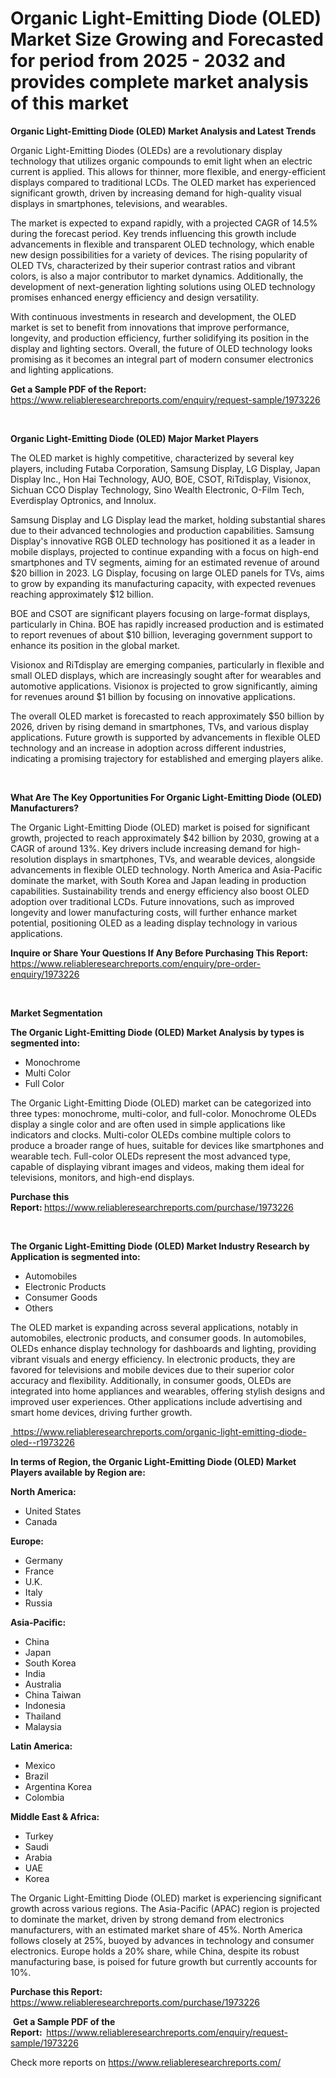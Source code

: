 <p><h1>Organic Light-Emitting Diode (OLED) Market Size Growing and Forecasted for period from 2025 - 2032 and provides complete market analysis of this market</h1></p><p><strong>Organic Light-Emitting Diode (OLED) Market Analysis and Latest Trends</strong></p>
<p><p>Organic Light-Emitting Diodes (OLEDs) are a revolutionary display technology that utilizes organic compounds to emit light when an electric current is applied. This allows for thinner, more flexible, and energy-efficient displays compared to traditional LCDs. The OLED market has experienced significant growth, driven by increasing demand for high-quality visual displays in smartphones, televisions, and wearables. </p><p>The market is expected to expand rapidly, with a projected CAGR of 14.5% during the forecast period. Key trends influencing this growth include advancements in flexible and transparent OLED technology, which enable new design possibilities for a variety of devices. The rising popularity of OLED TVs, characterized by their superior contrast ratios and vibrant colors, is also a major contributor to market dynamics. Additionally, the development of next-generation lighting solutions using OLED technology promises enhanced energy efficiency and design versatility.</p><p>With continuous investments in research and development, the OLED market is set to benefit from innovations that improve performance, longevity, and production efficiency, further solidifying its position in the display and lighting sectors. Overall, the future of OLED technology looks promising as it becomes an integral part of modern consumer electronics and lighting applications.</p></p>
<p><strong>Get a Sample PDF of the Report:&nbsp;</strong> <a href="https://www.reliableresearchreports.com/enquiry/request-sample/1973226?utm_campaign=2472&utm_medium=2&utm_source=Github&utm_content=ia&utm_term=13022025&utm_id=organic-light-emitting-diode-oled">https://www.reliableresearchreports.com/enquiry/request-sample/1973226</a></p>
<p>&nbsp;</p>
<p><strong>Organic Light-Emitting Diode (OLED) Major Market Players</strong></p>
<p><p>The OLED market is highly competitive, characterized by several key players, including Futaba Corporation, Samsung Display, LG Display, Japan Display Inc., Hon Hai Technology, AUO, BOE, CSOT, RiTdisplay, Visionox, Sichuan CCO Display Technology, Sino Wealth Electronic, O-Film Tech, Everdisplay Optronics, and Innolux. </p><p>Samsung Display and LG Display lead the market, holding substantial shares due to their advanced technologies and production capabilities. Samsung Display's innovative RGB OLED technology has positioned it as a leader in mobile displays, projected to continue expanding with a focus on high-end smartphones and TV segments, aiming for an estimated revenue of around $20 billion in 2023. LG Display, focusing on large OLED panels for TVs, aims to grow by expanding its manufacturing capacity, with expected revenues reaching approximately $12 billion.</p><p>BOE and CSOT are significant players focusing on large-format displays, particularly in China. BOE has rapidly increased production and is estimated to report revenues of about $10 billion, leveraging government support to enhance its position in the global market. </p><p>Visionox and RiTdisplay are emerging companies, particularly in flexible and small OLED displays, which are increasingly sought after for wearables and automotive applications. Visionox is projected to grow significantly, aiming for revenues around $1 billion by focusing on innovative applications.</p><p>The overall OLED market is forecasted to reach approximately $50 billion by 2026, driven by rising demand in smartphones, TVs, and various display applications. Future growth is supported by advancements in flexible OLED technology and an increase in adoption across different industries, indicating a promising trajectory for established and emerging players alike.</p></p>
<p>&nbsp;</p>
<p><strong>What Are The Key Opportunities For Organic Light-Emitting Diode (OLED) Manufacturers?</strong></p>
<p><p>The Organic Light-Emitting Diode (OLED) market is poised for significant growth, projected to reach approximately $42 billion by 2030, growing at a CAGR of around 13%. Key drivers include increasing demand for high-resolution displays in smartphones, TVs, and wearable devices, alongside advancements in flexible OLED technology. North America and Asia-Pacific dominate the market, with South Korea and Japan leading in production capabilities. Sustainability trends and energy efficiency also boost OLED adoption over traditional LCDs. Future innovations, such as improved longevity and lower manufacturing costs, will further enhance market potential, positioning OLED as a leading display technology in various applications.</p></p>
<p><strong>Inquire or Share Your Questions If Any Before Purchasing This Report:</strong> <a href="https://www.reliableresearchreports.com/enquiry/pre-order-enquiry/1973226?utm_campaign=2472&utm_medium=2&utm_source=Github&utm_content=ia&utm_term=13022025&utm_id=organic-light-emitting-diode-oled">https://www.reliableresearchreports.com/enquiry/pre-order-enquiry/1973226</a></p>
<p>&nbsp;</p>
<p><strong>Market Segmentation</strong></p>
<p><strong>The Organic Light-Emitting Diode (OLED) Market Analysis by types is segmented into:</strong></p>
<p><ul><li>Monochrome</li><li>Multi Color</li><li>Full Color</li></ul></p>
<p><p>The Organic Light-Emitting Diode (OLED) market can be categorized into three types: monochrome, multi-color, and full-color. Monochrome OLEDs display a single color and are often used in simple applications like indicators and clocks. Multi-color OLEDs combine multiple colors to produce a broader range of hues, suitable for devices like smartphones and wearable tech. Full-color OLEDs represent the most advanced type, capable of displaying vibrant images and videos, making them ideal for televisions, monitors, and high-end displays.</p></p>
<p><strong>Purchase this Report:&nbsp;</strong><a href="https://www.reliableresearchreports.com/purchase/1973226?utm_campaign=2472&utm_medium=2&utm_source=Github&utm_content=ia&utm_term=13022025&utm_id=organic-light-emitting-diode-oled">https://www.reliableresearchreports.com/purchase/1973226</a></p>
<p>&nbsp;</p>
<p><strong>The Organic Light-Emitting Diode (OLED) Market Industry Research by Application is segmented into:</strong></p>
<p><ul><li>Automobiles</li><li>Electronic Products</li><li>Consumer Goods</li><li>Others</li></ul></p>
<p><p>The OLED market is expanding across several applications, notably in automobiles, electronic products, and consumer goods. In automobiles, OLEDs enhance display technology for dashboards and lighting, providing vibrant visuals and energy efficiency. In electronic products, they are favored for televisions and mobile devices due to their superior color accuracy and flexibility. Additionally, in consumer goods, OLEDs are integrated into home appliances and wearables, offering stylish designs and improved user experiences. Other applications include advertising and smart home devices, driving further growth.</p></p>
<p><a href="https://www.reliableresearchreports.com/organic-light-emitting-diode-oled--r1973226?utm_campaign=2472&utm_medium=2&utm_source=Github&utm_content=ia&utm_term=13022025&utm_id=organic-light-emitting-diode-oled">&nbsp;https://www.reliableresearchreports.com/organic-light-emitting-diode-oled--r1973226</a></p>
<p><strong>In terms of Region, the Organic Light-Emitting Diode (OLED) Market Players available by Region are:</strong></p>
<p>
    <p> <strong> North America: </strong>
        <ul>
            <li>United States</li>
            <li>Canada</li>
        </ul>
        </p> 
    <p> <strong> Europe: </strong>
        <ul>
            <li>Germany</li>
            <li>France</li>
            <li>U.K.</li>
            <li>Italy</li>
            <li>Russia</li>
        </ul>
        </p> 
    <p> <strong> Asia-Pacific: </strong>
        <ul>
            <li>China</li>
            <li>Japan</li>
            <li>South Korea</li>
            <li>India</li>
            <li>Australia</li>
            <li>China Taiwan</li>
            <li>Indonesia</li>
            <li>Thailand</li>
            <li>Malaysia</li>
        </ul>
        </p> 
    <p> <strong> Latin America: </strong>
        <ul>
            <li>Mexico</li>
            <li>Brazil</li>
            <li>Argentina Korea</li>
            <li>Colombia</li>
        </ul>
        </p> 
    <p> <strong> Middle East & Africa: </strong>
        <ul>
            <li>Turkey</li>
            <li>Saudi</li>
            <li>Arabia</li>
            <li>UAE</li>
            <li>Korea</li>
        </ul>
    </p>
    </p>
<p><p>The Organic Light-Emitting Diode (OLED) market is experiencing significant growth across various regions. The Asia-Pacific (APAC) region is projected to dominate the market, driven by strong demand from electronics manufacturers, with an estimated market share of 45%. North America follows closely at 25%, buoyed by advances in technology and consumer electronics. Europe holds a 20% share, while China, despite its robust manufacturing base, is poised for future growth but currently accounts for 10%.</p></p>
<p><strong>Purchase this Report: </strong><a href="https://www.reliableresearchreports.com/purchase/1973226?utm_campaign=2472&utm_medium=2&utm_source=Github&utm_content=ia&utm_term=13022025&utm_id=organic-light-emitting-diode-oled">https://www.reliableresearchreports.com/purchase/1973226</a></p>
<p>&nbsp;<strong>Get a Sample PDF of the Report:&nbsp;&nbsp;</strong><a href="https://www.reliableresearchreports.com/enquiry/request-sample/1973226?utm_campaign=2472&utm_medium=2&utm_source=Github&utm_content=ia&utm_term=13022025&utm_id=organic-light-emitting-diode-oled">https://www.reliableresearchreports.com/enquiry/request-sample/1973226</a></p>
<p><strong></strong></p>
<p>Check more reports on <a href="https://www.reliableresearchreports.com/?utm_campaign=2472&utm_medium=2&utm_source=Github&utm_content=ia&utm_term=13022025&utm_id=organic-light-emitting-diode-oled">https://www.reliableresearchreports.com/</a></p>